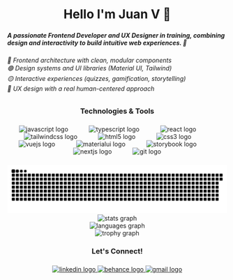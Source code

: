 <h1 align="center">Hello I'm Juan V 🥊</h1>

###

<h5 align="left">A passionate Frontend Developer and UX Designer in training, combining design and interactivity to build intuitive web experiences. 🚀</h5>

###

<h6 align="left">🔵 Frontend architecture with clean, modular components<br>🟢 Design systems and UI libraries (Material UI, Tailwind)<br>🟡 Interactive experiences (quizzes, gamification, storytelling)<br>🔴 UX design with a real human-centered approach</h6>

###



<h3 align="center">Technologies & Tools</h3>

###

<div align="center">
  <img src="https://cdn.jsdelivr.net/gh/devicons/devicon/icons/javascript/javascript-original.svg" height="50" alt="javascript logo"  />
  <img width="40" />
  <img src="https://cdn.jsdelivr.net/gh/devicons/devicon/icons/typescript/typescript-original.svg" height="50" alt="typescript logo"  />
  <img width="40" />
  <img src="https://cdn.jsdelivr.net/gh/devicons/devicon/icons/react/react-original.svg" height="50" alt="react logo"  />
  <img width="40" />
  <img src="https://cdn.jsdelivr.net/gh/devicons/devicon/icons/tailwindcss/tailwindcss-original-wordmark.svg" height="50" alt="tailwindcss logo"  />
  <img width="40" />
  <img src="https://cdn.jsdelivr.net/gh/devicons/devicon/icons/html5/html5-original.svg" height="50" alt="html5 logo"  />
  <img width="40" />
  <img src="https://cdn.jsdelivr.net/gh/devicons/devicon/icons/css3/css3-original.svg" height="50" alt="css3 logo"  />
  <img width="40" />
  <img src="https://cdn.jsdelivr.net/gh/devicons/devicon/icons/vuejs/vuejs-original.svg" height="50" alt="vuejs logo"  />
  <img width="40" />
  <img src="https://cdn.jsdelivr.net/gh/devicons/devicon/icons/materialui/materialui-original.svg" height="50" alt="materialui logo"  />
  <img width="40" />
  <img src="https://cdn.jsdelivr.net/gh/devicons/devicon/icons/storybook/storybook-original.svg" height="50" alt="storybook logo"  />
  <img width="40" />
  <img src="https://cdn.jsdelivr.net/gh/devicons/devicon/icons/nextjs/nextjs-original.svg" height="50" alt="nextjs logo"  />
  <img width="40" />
  <img src="https://cdn.jsdelivr.net/gh/devicons/devicon/icons/git/git-original.svg" height="50" alt="git logo"  />
</div>

###

<img src="https://raw.githubusercontent.com/juanvelasco1/juanvelasco1/output/snake.svg" alt="Snake animation" />


<br clear="both">

<div align="center">
  <img src="https://github-readme-stats.vercel.app/api?username=juanvelasco1&hide_title=false&hide_rank=false&show_icons=true&include_all_commits=true&count_private=true&disable_animations=false&theme=merko&locale=en&hide_border=false&order=1" height="295"  alt="stats graph" /> <br>
  <img src="https://github-readme-stats.vercel.app/api/top-langs?username=juanvelasco1&locale=en&hide_title=false&layout=compact&card_width=320&langs_count=6&theme=merko&hide_border=false&order=2" height="310" alt="languages graph" /> <br>
  <img src="https://github-profile-trophy.vercel.app?username=juanvelasco1&theme=juicyfresh&column=4&row=1&margin-w=3&margin-h=4&no-bg=true&no-frame=true&order=4" height="150" alt="trophy graph"  />
</div>

###

<h3 align="center">Let's Connect!</h3>

###

<div align="center">
  <a href="[https://www.linkedin.com/in/tuusuario/](https://www.linkedin.com/in/juan-esteban-velasco-bohorquez-39a33b233/)" target="_blank">
    <img src="https://raw.githubusercontent.com/maurodesouza/profile-readme-generator/master/src/assets/icons/social/linkedin/default.svg" width="130" height="40" alt="linkedin logo" />
  </a>
  <a href="[https://www.behance.net/tuusuario](https://www.behance.net/juanesvelasco)" target="_blank">
    <img src="https://raw.githubusercontent.com/maurodesouza/profile-readme-generator/master/src/assets/icons/social/behance/default.svg" width="130" height="40" alt="behance logo" />
  </a>
  <a href="juanesvb1@gmail.com" target="_blank">
    <img src="https://raw.githubusercontent.com/maurodesouza/profile-readme-generator/master/src/assets/icons/social/gmail/default.svg" width="130" height="40" alt="gmail logo" />
  </a>
</div>


###
